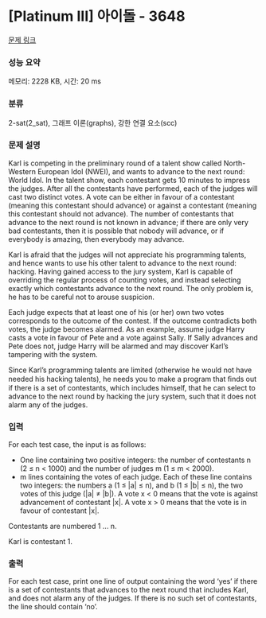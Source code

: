 # [Platinum III] 아이돌 - 3648 

[문제 링크](https://www.acmicpc.net/problem/3648) 

### 성능 요약

메모리: 2228 KB, 시간: 20 ms

### 분류

2-sat(2_sat), 그래프 이론(graphs), 강한 연결 요소(scc)

### 문제 설명

<p>Karl is competing in the preliminary round of a talent show called North-Western European Idol (NWEI), and wants to advance to the next round: World Idol. In the talent show, each contestant gets 10 minutes to impress the judges. After all the contestants have performed, each of the judges will cast two distinct votes. A vote can be either in favour of a contestant (meaning this contestant should advance) or against a contestant (meaning this contestant should not advance). The number of contestants that advance to the next round is not known in advance; if there are only very bad contestants, then it is possible that nobody will advance, or if everybody is amazing, then everybody may advance.</p>

<p>Karl is afraid that the judges will not appreciate his programming talents, and hence wants to use his other talent to advance to the next round: hacking. Having gained access to the jury system, Karl is capable of overriding the regular process of counting votes, and instead selecting exactly which contestants advance to the next round. The only problem is, he has to be careful not to arouse suspicion.</p>

<p>Each judge expects that at least one of his (or her) own two votes corresponds to the outcome of the contest. If the outcome contradicts both votes, the judge becomes alarmed. As an example, assume judge Harry casts a vote in favour of Pete and a vote against Sally. If Sally advances and Pete does not, judge Harry will be alarmed and may discover Karl’s tampering with the system.</p>

<p>Since Karl’s programming talents are limited (otherwise he would not have needed his hacking talents), he needs you to make a program that ﬁnds out if there is a set of contestants, which includes himself, that he can select to advance to the next round by hacking the jury system, such that it does not alarm any of the judges.</p>

### 입력 

 <p>For each test case, the input is as follows:</p>

<ul>
	<li>One line containing two positive integers: the number of contestants n (2 ≤ n < 1000) and the number of judges m (1 ≤ m < 2000).</li>
	<li>m lines containing the votes of each judge. Each of these line contains two integers: the numbers a (1 ≤ |a| ≤ n), and b (1 ≤ |b| ≤ n), the two votes of this judge (|a| ≠ |b|). A vote x < 0 means that the vote is against advancement of contestant |x|. A vote x > 0 means that the vote is in favour of contestant |x|.</li>
</ul>

<p>Contestants are numbered 1 ... n.</p>

<p>Karl is contestant 1.</p>

### 출력 

 <p>For each test case, print one line of output containing the word ‘yes’ if there is a set of contestants that advances to the next round that includes Karl, and does not alarm any of the judges. If there is no such set of contestants, the line should contain ‘no’.</p>

